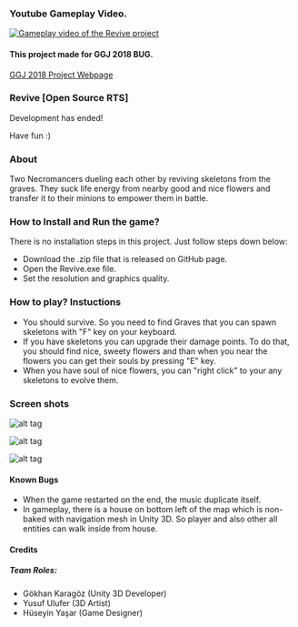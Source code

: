 ### Youtube Gameplay Video.
[![Gameplay video of the Revive project](https://img.youtube.com/vi/gahDQN4Pjk8/0.jpg)](https://www.youtube.com/watch?v=gahDQN4Pjk8)

#### This project made for GGJ 2018 BUG. 
[GGJ 2018 Project Webpage](https://globalgamejam.org/2018/games/revive-v10-open-source)

### Revive [Open Source RTS]
Development has ended!

Have fun :)

### About
Two Necromancers dueling each other by reviving skeletons from the graves. They suck life energy from nearby good and nice flowers and transfer it to their minions to empower them in battle.

### How to Install and Run the game?
There is no installation steps in this project. Just follow steps down below:

- Download the .zip file that is released on GitHub page. 
- Open the Revive.exe file.
- Set the resolution and graphics quality.

### How to play? Instuctions
- You should survive. So you need to find Graves that you can spawn skeletons with "F" key on your keyboard.
- If you have skeletons you can upgrade their damage points. To do that, you should find nice, sweety flowers and than when you near the flowers you can get their souls by pressing "E" key.
- When you have soul of nice flowers, you can "right click" to your any skeletons to evolve them.

### Screen shots
![alt tag](https://preview.ibb.co/hjAzom/revive_cover.png)

![alt tag](https://preview.ibb.co/f0GB16/revive_gameplay_1.png)

![alt tag](https://preview.ibb.co/iNeW16/revive_gameplay_2.png)

#### Known Bugs
- When the game restarted on the end, the music duplicate itself.
- In gameplay, there is a house on bottom left of the map which is non-baked with navigation mesh in Unity 3D. So player and also other all entities can walk inside from house.

#### Credits
##### Team Roles:
- Gökhan Karagöz (Unity 3D Developer)
- Yusuf Ulufer (3D Artist)
- Hüseyin Yaşar (Game Designer)

